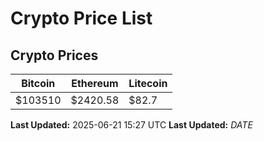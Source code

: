 # Crypto Price List

## Crypto Prices
| Bitcoin | Ethereum | Litecoin |
| ------- | -------- | -------- |
| $103510 | $2420.58 | $82.7 |
**Last Updated:** 2025-06-21 15:27 UTC
**Last Updated:** $DATE$
